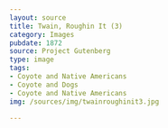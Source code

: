 ```yaml
---
layout: source
title: Twain, Roughin It (3)
category: Images
pubdate: 1872
source: Project Gutenberg
type: image
tags:
- Coyote and Native Americans
- Coyote and Dogs
- Coyote and Native Americans 
img: /sources/img/twainroughinit3.jpg

---
```

